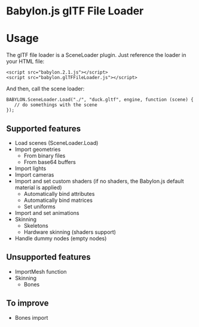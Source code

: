 # Babylon.js glTF File Loader

# Usage
The glTF file loader is a SceneLoader plugin.
Just reference the loader in your HTML file:

```
<script src="babylon.2.1.js"></script>
<script src="babylon.glTFFileLoader.js"></script>
```

And then, call the scene loader:
```
BABYLON.SceneLoader.Load("./", "duck.gltf", engine, function (scene) { 
   // do somethings with the scene
});
```

## Supported features
* Load scenes (SceneLoader.Load)
* Import geometries
    * From binary files
    * From base64 buffers
* Import lights
* Import cameras
* Import and set custom shaders (if no shaders, the Babylon.js default material is applied)
    * Automatically bind attributes
    * Automatically bind matrices
    * Set uniforms
* Import and set animations
* Skinning
    * Skeletons
    * Hardware skinning (shaders support)
* Handle dummy nodes (empty nodes)

## Unsupported features
* ImportMesh function
* Skinning
    * Bones

## To improve
* Bones import